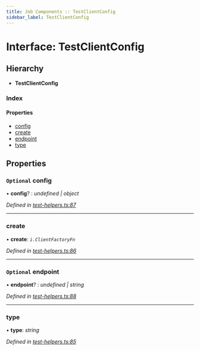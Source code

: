 ```yaml
---
title: Job Components :: TestClientConfig
sidebar_label: TestClientConfig
---
```


# Interface: TestClientConfig

## Hierarchy

* **TestClientConfig**

### Index

#### Properties

* [config](testclientconfig.md#optional-config)
* [create](testclientconfig.md#create)
* [endpoint](testclientconfig.md#optional-endpoint)
* [type](testclientconfig.md#type)

## Properties

### `Optional` config

• **config**? : *undefined | object*

*Defined in [test-helpers.ts:87](https://github.com/terascope/teraslice/blob/b0f73ab9/packages/job-components/src/test-helpers.ts#L87)*

___

###  create

• **create**: *`i.ClientFactoryFn`*

*Defined in [test-helpers.ts:86](https://github.com/terascope/teraslice/blob/b0f73ab9/packages/job-components/src/test-helpers.ts#L86)*

___

### `Optional` endpoint

• **endpoint**? : *undefined | string*

*Defined in [test-helpers.ts:88](https://github.com/terascope/teraslice/blob/b0f73ab9/packages/job-components/src/test-helpers.ts#L88)*

___

###  type

• **type**: *string*

*Defined in [test-helpers.ts:85](https://github.com/terascope/teraslice/blob/b0f73ab9/packages/job-components/src/test-helpers.ts#L85)*

